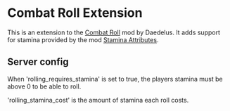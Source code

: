 # Combat Roll Extension

This is an extension to the [Combat Roll](https://modrinth.com/mod/combat-roll) mod by Daedelus. It adds support for stamina provided by the mod [Stamina Attributes](https://modrinth.com/mod/stamina-attributes).

## Server config

When 'rolling_requires_stamina' is set to true, the players stamina must be above 0 to be able to roll.

'rolling_stamina_cost' is the amount of stamina each roll costs.